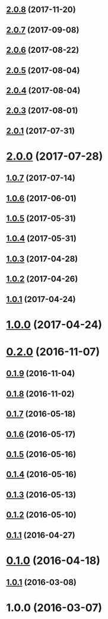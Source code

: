 <a name="2.0.8"></a>
## [2.0.8](https://github.com/Pearson-Higher-Ed/features-list/compare/v2.0.7...v2.0.8) (2017-11-20)



<a name="2.0.7"></a>
## [2.0.7](https://github.com/Pearson-Higher-Ed/features-list/compare/v2.0.6...v2.0.7) (2017-09-08)



<a name="2.0.6"></a>
## [2.0.6](https://github.com/Pearson-Higher-Ed/features-list/compare/v2.0.5...v2.0.6) (2017-08-22)



<a name="2.0.5"></a>
## [2.0.5](https://github.com/Pearson-Higher-Ed/features-list/compare/v2.0.4...v2.0.5) (2017-08-04)



<a name="2.0.4"></a>
## [2.0.4](https://github.com/Pearson-Higher-Ed/features-list/compare/v2.0.3...v2.0.4) (2017-08-04)



<a name="2.0.3"></a>
## [2.0.3](https://github.com/Pearson-Higher-Ed/features-list/compare/v2.0.1...v2.0.3) (2017-08-01)



<a name="2.0.1"></a>
## [2.0.1](https://github.com/Pearson-Higher-Ed/features-list/compare/v2.0.0...v2.0.1) (2017-07-31)



<a name="2.0.0"></a>
# [2.0.0](https://github.com/Pearson-Higher-Ed/features-list/compare/v1.0.7...v2.0.0) (2017-07-28)



<a name="1.0.7"></a>
## [1.0.7](https://github.com/Pearson-Higher-Ed/features-list/compare/v1.0.6...v1.0.7) (2017-07-14)



<a name="1.0.6"></a>
## [1.0.6](https://github.com/Pearson-Higher-Ed/features-list/compare/v1.0.5...v1.0.6) (2017-06-01)



<a name="1.0.5"></a>
## [1.0.5](https://github.com/Pearson-Higher-Ed/features-list/compare/v1.0.4...v1.0.5) (2017-05-31)



<a name="1.0.4"></a>
## [1.0.4](https://github.com/Pearson-Higher-Ed/features-list/compare/v1.0.3...v1.0.4) (2017-05-31)



<a name="1.0.3"></a>
## [1.0.3](https://github.com/Pearson-Higher-Ed/features-list/compare/v1.0.2...v1.0.3) (2017-04-28)



<a name="1.0.2"></a>
## [1.0.2](https://github.com/Pearson-Higher-Ed/features-list/compare/v1.0.1...v1.0.2) (2017-04-26)



<a name="1.0.1"></a>
## [1.0.1](https://github.com/Pearson-Higher-Ed/features-list/compare/v1.0.0...v1.0.1) (2017-04-24)



<a name="1.0.0"></a>
# [1.0.0](https://github.com/Pearson-Higher-Ed/features-list/compare/v0.2.0...v1.0.0) (2017-04-24)



<a name="0.2.0"></a>
# [0.2.0](https://github.com/Pearson-Higher-Ed/features-list/compare/v0.1.9...v0.2.0) (2016-11-07)



<a name="0.1.9"></a>
## [0.1.9](https://github.com/Pearson-Higher-Ed/features-list/compare/v0.1.8...v0.1.9) (2016-11-04)



<a name="0.1.8"></a>
## [0.1.8](https://github.com/Pearson-Higher-Ed/features-list/compare/v0.1.7...v0.1.8) (2016-11-02)



<a name="0.1.7"></a>
## [0.1.7](https://github.com/Pearson-Higher-Ed/features-list/compare/v0.1.6...v0.1.7) (2016-05-18)



<a name="0.1.6"></a>
## [0.1.6](https://github.com/Pearson-Higher-Ed/features-list/compare/v0.1.5...v0.1.6) (2016-05-17)



<a name="0.1.5"></a>
## [0.1.5](https://github.com/Pearson-Higher-Ed/features-list/compare/v0.1.4...v0.1.5) (2016-05-16)



<a name="0.1.4"></a>
## [0.1.4](https://github.com/Pearson-Higher-Ed/features-list/compare/v0.1.3...v0.1.4) (2016-05-16)



<a name="0.1.3"></a>
## [0.1.3](https://github.com/Pearson-Higher-Ed/features-list/compare/v0.1.2...v0.1.3) (2016-05-13)



<a name="0.1.2"></a>
## [0.1.2](https://github.com/Pearson-Higher-Ed/features-list/compare/v0.1.1...v0.1.2) (2016-05-10)



<a name="0.1.1"></a>
## [0.1.1](https://github.com/Pearson-Higher-Ed/features-list/compare/v0.1.0...v0.1.1) (2016-04-27)



<a name="0.1.0"></a>
# [0.1.0](https://github.com/Pearson-Higher-Ed/features-list/compare/1.0.2...v0.1.0) (2016-04-18)



<a name="1.0.1"></a>
## [1.0.1](https://github.com/Pearson-Higher-Ed/features-list/compare/1.0.0...1.0.1) (2016-03-08)



<a name="1.0.0"></a>
# 1.0.0 (2016-03-07)




